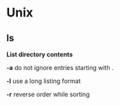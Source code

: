 # Unix
 
## ls 

**List directory contents**

**-a** do not ignore entries starting with .

**-l**     use a long listing format

**-r**            reverse order while sorting
